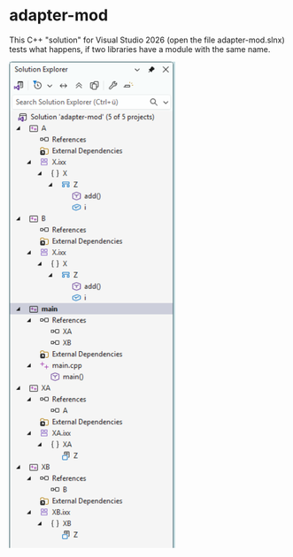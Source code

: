 # adapter-mod

This C++ "solution" for Visual Studio 2026 (open the file adapter-mod.slnx) tests
what happens, if two libraries have a module with the same name.

<img src="/assets/solution-screenshot.png" alt="Solution screenshot" width="300"/>
